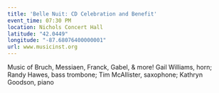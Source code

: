 ```yaml
---
title: 'Belle Nuit: CD Celebration and Benefit'
event_time: 07:30 PM
location: Nichols Concert Hall
latitude: "42.0449"
longitude: "-87.68076400000001"
url: www.musicinst.org
---
```

Music of Bruch, Messiaen, Franck, Gabel, & more!
Gail Williams, horn; Randy Hawes, bass trombone;
Tim McAllister, saxophone; Kathryn Goodson, piano